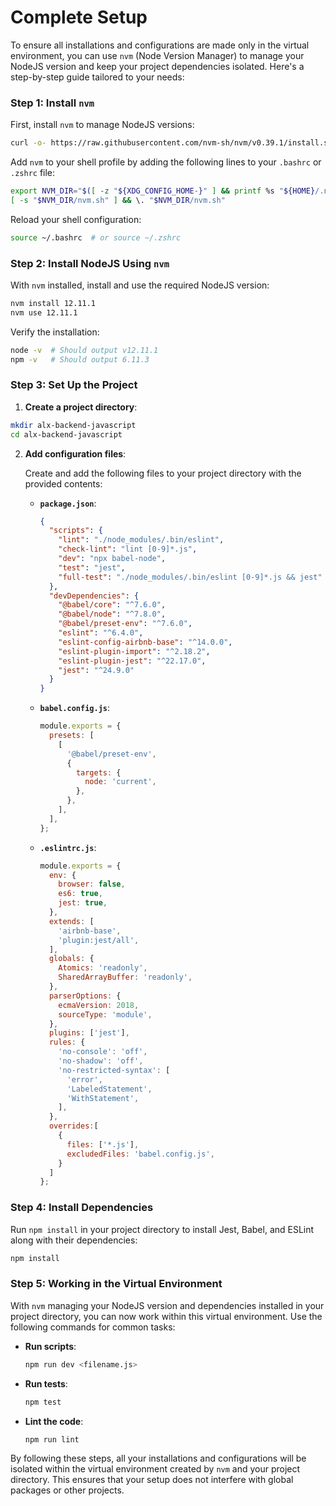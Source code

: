 # Complete Setup

To ensure all installations and configurations are made only in the virtual environment, you can use `nvm` (Node Version Manager) to manage your NodeJS version and keep your project dependencies isolated. Here's a step-by-step guide tailored to your needs:

### Step 1: Install `nvm`

First, install `nvm` to manage NodeJS versions:

```sh
curl -o- https://raw.githubusercontent.com/nvm-sh/nvm/v0.39.1/install.sh | bash
```

Add `nvm` to your shell profile by adding the following lines to your `.bashrc` or `.zshrc` file:

```sh
export NVM_DIR="$([ -z "${XDG_CONFIG_HOME-}" ] && printf %s "${HOME}/.nvm" || printf %s "${XDG_CONFIG_HOME}/nvm")"
[ -s "$NVM_DIR/nvm.sh" ] && \. "$NVM_DIR/nvm.sh"
```

Reload your shell configuration:

```sh
source ~/.bashrc  # or source ~/.zshrc
```

### Step 2: Install NodeJS Using `nvm`

With `nvm` installed, install and use the required NodeJS version:

```sh
nvm install 12.11.1
nvm use 12.11.1
```

Verify the installation:

```sh
node -v  # Should output v12.11.1
npm -v   # Should output 6.11.3
```

### Step 3: Set Up the Project

1. **Create a project directory**:

```sh
mkdir alx-backend-javascript
cd alx-backend-javascript
```

2. **Add configuration files**:

   Create and add the following files to your project directory with the provided contents:

   - **`package.json`**:

     ```json
     {
       "scripts": {
         "lint": "./node_modules/.bin/eslint",
         "check-lint": "lint [0-9]*.js",
         "dev": "npx babel-node",
         "test": "jest",
         "full-test": "./node_modules/.bin/eslint [0-9]*.js && jest"
       },
       "devDependencies": {
         "@babel/core": "^7.6.0",
         "@babel/node": "^7.8.0",
         "@babel/preset-env": "^7.6.0",
         "eslint": "^6.4.0",
         "eslint-config-airbnb-base": "^14.0.0",
         "eslint-plugin-import": "^2.18.2",
         "eslint-plugin-jest": "^22.17.0",
         "jest": "^24.9.0"
       }
     }
     ```

   - **`babel.config.js`**:

     ```js
     module.exports = {
       presets: [
         [
           '@babel/preset-env',
           {
             targets: {
               node: 'current',
             },
           },
         ],
       ],
     };
     ```

   - **`.eslintrc.js`**:

     ```js
     module.exports = {
       env: {
         browser: false,
         es6: true,
         jest: true,
       },
       extends: [
         'airbnb-base',
         'plugin:jest/all',
       ],
       globals: {
         Atomics: 'readonly',
         SharedArrayBuffer: 'readonly',
       },
       parserOptions: {
         ecmaVersion: 2018,
         sourceType: 'module',
       },
       plugins: ['jest'],
       rules: {
         'no-console': 'off',
         'no-shadow': 'off',
         'no-restricted-syntax': [
           'error',
           'LabeledStatement',
           'WithStatement',
         ],
       },
       overrides:[
         {
           files: ['*.js'],
           excludedFiles: 'babel.config.js',
         }
       ]
     };
     ```

### Step 4: Install Dependencies

Run `npm install` in your project directory to install Jest, Babel, and ESLint along with their dependencies:

```sh
npm install
```

### Step 5: Working in the Virtual Environment

With `nvm` managing your NodeJS version and dependencies installed in your project directory, you can now work within this virtual environment. Use the following commands for common tasks:

- **Run scripts**:

  ```sh
  npm run dev <filename.js>
  ```

- **Run tests**:

  ```sh
  npm test
  ```

- **Lint the code**:

  ```sh
  npm run lint
  ```

By following these steps, all your installations and configurations will be isolated within the virtual environment created by `nvm` and your project directory. This ensures that your setup does not interfere with global packages or other projects.
